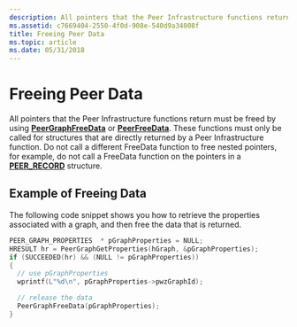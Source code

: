 ```yaml
---
description: All pointers that the Peer Infrastructure functions return must be freed by using PeerGraphFreeData or PeerFreeData.
ms.assetid: c7669404-2550-4f0d-908e-540d9a34008f
title: Freeing Peer Data
ms.topic: article
ms.date: 05/31/2018
---
```


# Freeing Peer Data

All pointers that the Peer Infrastructure functions return must be freed by using [**PeerGraphFreeData**](/windows/desktop/api/P2P/nf-p2p-peergraphfreedata) or [**PeerFreeData**](/windows/desktop/api/P2P/nf-p2p-peerfreedata). These functions must only be called for structures that are directly returned by a Peer Infrastructure function. Do not call a different FreeData function to free nested pointers, for example, do not call a FreeData function on the pointers in a [**PEER\_RECORD**](/windows/desktop/api/P2P/ns-p2p-peer_record) structure.

## Example of Freeing Data

The following code snippet shows you how to retrieve the properties associated with a graph, and then free the data that is returned.


```C++
PEER_GRAPH_PROPERTIES  * pGraphProperties = NULL;
HRESULT hr = PeerGraphGetProperties(hGraph, &pGraphProperties);
if (SUCCEEDED(hr) && (NULL != pGraphProperties))
{
  // use pGraphProperties
  wprintf(L"%d\n", pGraphProperties->pwzGraphId);

  // release the data
  PeerGraphFreeData(pGraphProperties);
}
```



 

 



